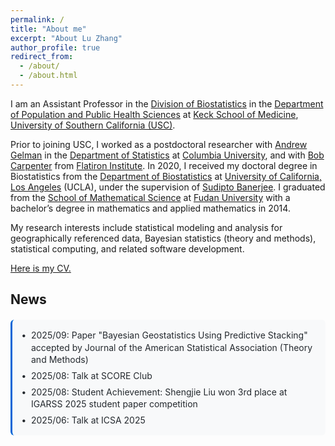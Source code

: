 ```yaml
---
permalink: /
title: "About me"
excerpt: "About Lu Zhang"
author_profile: true
redirect_from: 
  - /about/
  - /about.html
---
```


I am an Assistant Professor in the [Division of Biostatistics](https://pphs.usc.edu/divisions/biostatistics/) in the [Department of Population and Public Health Sciences](https://pphs.usc.edu/) at [Keck School of Medicine](https://keck.usc.edu/), [University of Southern California (USC)](https://www.usc.edu/). 

Prior to joining USC, I worked as a postdoctoral researcher with [Andrew Gelman](http://www.stat.columbia.edu/~gelman/) in the [Department of Statistics](http://stat.columbia.edu/) at [Columbia University](https://www.columbia.edu/), and with [Bob Carpenter](https://bob-carpenter.github.io/) from [Flatiron Institute](https://www.simonsfoundation.org/flatiron/). In 2020, I received my doctoral degree in Biostatistics from the [Department of Biostatistics](http://www.biostat.ucla.edu) at [University of California, Los Angeles](http://www.ucla.edu) (UCLA), under the supervision of [Sudipto Banerjee](http://sudipto.bol.ucla.edu/). I graduated from the [School of Mathematical Science](http://math.fudan.edu.cn/) at [Fudan University](https://www.fudan.edu.cn/) with a bachelor’s degree in mathematics and applied mathematics in 2014.

My research interests include statistical modeling and analysis for geographically referenced data, Bayesian statistics (theory and methods), statistical computing, and related software development.

[Here is my CV.](files/CV.pdf)

## News

<div class="news-section">
  <div class="news-item">2025/09: Paper "Bayesian Geostatistics Using Predictive Stacking" accepted by Journal of the American Statistical Association (Theory and Methods)</div>
  <div class="news-item">2025/08: Talk at SCORE Club</div>
  <div class="news-item">2025/08: Student Achievement: Shengjie Liu won 3rd place at IGARSS 2025 student paper competition</div>
  <div class="news-item">2025/06: Talk at ICSA 2025</div>
</div>

<style>
.news-section {
  margin: 20px 0;
  padding: 15px;
  background-color: #f8f9fa;
  border-radius: 6px;
  border-left: 3px solid #0366d6;
}

.news-item {
  margin-bottom: 6px;
  padding-left: 15px;
  position: relative;
  font-size: 14px;
  line-height: 1.4;
  color: #24292e;
}

.news-item:last-child {
  margin-bottom: 0;
}

.news-item:before {
  content: "•";
  position: absolute;
  left: 0;
  color: #24292e;
  font-weight: bold;
}
</style>


